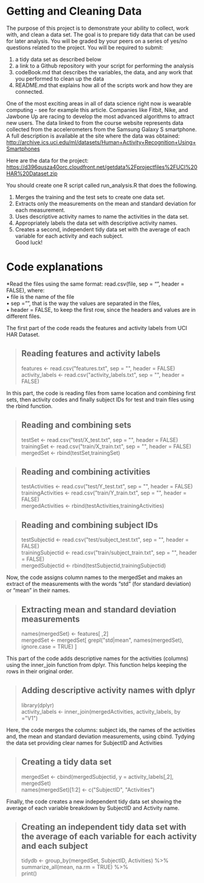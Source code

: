 # Getting and Cleaning Data
The purpose of this project is to demonstrate your ability to collect, work with, and clean a data set. The goal is to prepare tidy data that can be used for later analysis. You will be graded by your peers on a series of yes/no questions related to the project. You will be required to submit:
1.	a tidy data set as described below
2.	a link to a Github repository with your script for performing the analysis
3.	codeBook.md that describes the variables, the data, and any work that you performed to clean up the data
4.	README.md that explains how all of the scripts work and how they are connected.

One of the most exciting areas in all of data science right now is wearable computing - see for example this article. Companies like Fitbit, Nike, and Jawbone Up are racing to develop the most advanced algorithms to attract new users. The data linked to from the course website represents data collected from the accelerometers from the Samsung Galaxy S smartphone. A full description is available at the site where the data was obtained:
http://archive.ics.uci.edu/ml/datasets/Human+Activity+Recognition+Using+Smartphones  

Here are the data for the project:
https://d396qusza40orc.cloudfront.net/getdata%2Fprojectfiles%2FUCI%20HAR%20Dataset.zip  

You should create one R script called run_analysis.R that does the following.
1.	Merges the training and the test sets to create one data set.
2.	Extracts only the measurements on the mean and standard deviation for each measurement.
3.	Uses descriptive activity names to name the activities in the data set.
4.	Appropriately labels the data set with descriptive activity names.
5.	Creates a second, independent tidy data set with the average of each variable for each activity and each subject.  
Good luck!

# Code explanations
*Read the files using the same format: read.csv(file, sep = “”, header = FALSE), where:  
•	file is the name of the file  
•	sep =””, that is the way the values are separated in the files,   
•	header = FALSE, to keep the first row, since the headers and values are in different files.    

The first part of the code reads the features and activity labels from UCI HAR Dataset.  
>## Reading features and activity labels
>features <- read.csv("features.txt", sep = "", header = FALSE)  
>activity_labels <- read.csv("activity_labels.txt", sep = "", header = FALSE)

In this part, the code is reading files from same location and combining first sets, then activity codes and finally subject IDs for test and train files using the rbind function.  
>## Reading and combining sets
>testSet <- read.csv("test/X_test.txt", sep = "", header = FALSE)  
>trainingSet <- read.csv("train/X_train.txt", sep = "", header = FALSE)  
>mergedSet <- rbind(testSet,trainingSet)

>## Reading and combining activities
>testActivities <- read.csv("test/Y_test.txt", sep = "", header = FALSE)  
>trainingActivities <- read.csv("train/Y_train.txt", sep = "", header = FALSE)  
>mergedActivities <- rbind(testActivities,trainingActivities)

>## Reading and combining subject IDs 
>testSubjectid <- read.csv("test/subject_test.txt", sep = "", header = FALSE)  
>trainingSubjectid <- read.csv("train/subject_train.txt", sep = "", header = FALSE)  
>mergedSubjectid <- rbind(testSubjectid,trainingSubjectid)  

Now, the code assigns column names to the mergedSet and makes an extract of the measurements with the words “std” (for standard deviation) or “mean” in their names.  
>## Extracting mean and standard deviation measurements
>names(mergedSet) <- features[ ,2]  
>mergedSet <- mergedSet[ grepl("std|mean", names(mergedSet), ignore.case = TRUE) ]  

This part of the code adds descriptive names for the activities (columns) using the inner_join function from dplyr. This function helps keeping the rows in their original order. 
>## Adding descriptive activity names with dplyr
>library(dplyr)  
>activity_labels <- inner_join(mergedActivities, activity_labels, by ="V1")  

Here, the code merges the columns: subject ids, the names of the activities and, the mean and standard deviation measurements, using cbind. Tydying the data set providing clear names for SubjectID and Activities
>## Creating a tidy data set
>mergedSet <- cbind(mergedSubjectid, y = activity_labels[,2], mergedSet)  
>names(mergedSet)[1:2] <- c("SubjectID", "Activities")  

Finally, the code creates a new independent tidy data set showing the average of each variable breakdown by SubjectID and Activity name.

>## Creating an independent tidy data set with the average of each variable for each activity and each subject
>tidydb <- group_by(mergedSet, SubjectID, Activities) %>%  
>  summarize_all(mean, na.rm = TRUE) %>%  
>  print()
